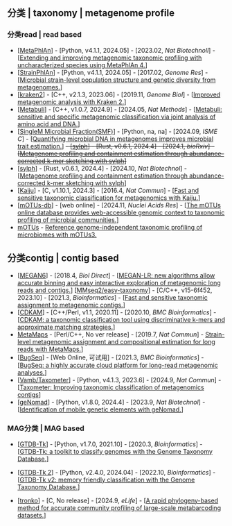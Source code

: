 ## 分类 | taxonomy | metagenome profile

### 分类read | read based
- [[MetaPhlAn](https://github.com/biobakery/MetaPhlAn)] - [Python, v4.1.1, 2024.05] - [2023.02, _Nat Biotechnoll_] - [[Extending and improving metagenomic taxonomic profiling with uncharacterized species using MetaPhlAn 4.](https://doi.org/10.1038/s41587-023-01688-w)]
- [[StrainPhlAn](https://github.com/biobakery/MetaPhlAn)] - [Python, v4.1.1, 2024.05] - [2017.02, _Genome Res_] - [[Microbial strain-level population structure and genetic diversity from metagenomes.](https://dx.doi.org/10.1101/gr.216242.116)]
- [[kraken2](https://github.com/DerrickWood/kraken2)] - [C++, v2.1.3, 2023.06] - [2019.11, _Genome Biol_] - [[Improved metagenomic analysis with Kraken 2.](https://doi.org/10.1186/s13059-019-1891-0)]
- [[Metabuli](https://github.com/steineggerlab/Metabuli)] - [C++, v1.0.7, 2024.9] - [2024.05, _Nat Methods_] - [[Metabuli: sensitive and specific metagenomic classification via joint analysis of amino acid and DNA.](https://doi.org/10.1038/s41592-024-02273-y)]
- [[SingleM Microbial Fraction(SMF)](https://github.com/EisenRa/2024_soil_dark_matter_reply)] - [Python, na, na] - [2024.09, _ISME C_] - [[Quantifying microbial DNA in metagenomes improves microbial trait estimation.](https://doi.org/10.1093/ismeco/ycae111)]
~~- [[sylph](https://github.com/bluenote-1577/sylph)] - [Rust, v0.6.1, 2024.4] - [2024.1, _bioRxiv_] - [[Metagenome profiling and containment estimation through abundance-corrected k-mer sketching with sylph](https://doi.org/10.1101/2023.11.20.567879)]~~
- [[sylph](https://github.com/bluenote-1577/sylph)] - [Rust, v0.6.1, 2024.4] - [2024.10, _Nat Biotechnol_] - [[Metagenome profiling and containment estimation through abundance-corrected k-mer sketching with sylph](https://doi.org/10.1038/s41587-024-02412-y)]
- [[Kaiju](https://github.com/bioinformatics-centre/kaiju)] - [C, v1.10.1, 2024.3] - [2016.4, _Nat Commun_] - [[Fast and sensitive taxonomic classification for metagenomics with Kaiju.](https://doi.org/10.1038/ncomms11257)]
- [[mOTUs-db](https://motus-db.org/)] - [web online] - [2024.11, _Nuclei Acids Res_] - [[The mOTUs online database provides web-accessible genomic context to taxonomic profiling of microbial communities.](https://doi.org/10.1093/nar/gkae1004)]
- [mOTUs](https://github.com/motu-tool/mOTUs) - [Reference genome-independent taxonomic profiling of microbiomes with mOTUs3.]()

## 分类contig | contig based
- [[MEGAN6](https://uni-tuebingen.de/fakultaeten/mathematisch-naturwissenschaftliche-fakultaet/fachbereiche/informatik/lehrstuehle/algorithms-in-bioinformatics/software/megan6/)] - [2018.4, _Biol Direct_] - [[MEGAN-LR: new algorithms allow accurate binning and easy interactive exploration of metagenomic long reads and contigs.](https://doi.org/10.1186/s13062-018-0208-7)]
[[MMseq2/easy-taxonomy](https://github.com/soedinglab/mmseqs2)] - [C/C++, v15-6f452, 2023.10] - [2021.3, _Bioinformatics_] - [[Fast and sensitive taxonomic assignment to metagenomic contigs.](https://doi.org/10.1093/bioinformatics/btab184)]
- [[CDKAM](https://github.com/SJTU-CGM/CDKAM)] - [C++/Perl, v1.1, 2020.11] - [2020.10, _BMC Bioinformatics_] - [[CDKAM: a taxonomic classification tool using discriminative k-mers and approximate matching strategies.](https://doi.org/10.1186/s12859-020-03777-y)]
- [MetaMaps](https://github.com/DiltheyLab/MetaMaps) - [Perl/C++, No ver release] - [2019.7, _Nat Commun_] - [Strain-level metagenomic assignment and compositional estimation for long reads with MetaMaps.](https://doi.org/10.1038/s41467-019-10934-2)]
- [[BugSeq](https://app.bugseq.com/academic)] - [Web Online, 可试用] - [2021.3, _BMC Bioinformatics_] - [[BugSeq: a highly accurate cloud platform for long-read metagenomic analyses.](https://doi.org/10.1186/s12859-021-04089-5)]
- [[Vamb/Taxometer](https://github.com/RasmussenLab/vamb)] - [Python, v4.1.3, 2023.6] - [2024.9, _Nat Commun_] - [[Taxometer: Improving taxonomic classification of metagenomics contigs](https://doi.org/10.1038/s41467-024-52771-y)]
- [[geNomad](https://github.com/apcamargo/genomad)] - [Python, v1.8.0, 2024.4] - [2023.9, _Nat Biotechnol_] - [[Identification of mobile genetic elements with geNomad.](https://doi.org/10.1038/s41587-023-01953-y)]


### MAG分类 | MAG based
- [[GTDB-Tk](https://github.com/ecogenomics/gtdbtk)] - [Python, v1.7.0, 2021.10] - [2020.3, _Bioinformatics_] - [[GTDB-Tk: a toolkit to classify genomes with the Genome Taxonomy Database.](https://doi.org/10.1093/bioinformatics/btz848)]
- [[GTDB-Tk 2](https://github.com/Ecogenomics/GTDBTk)] - [Python, v2.4.0, 2024.04] - [2022.10, _Bioinformatics_] - [[GTDB-Tk v2: memory friendly classification with the Genome Taxonomy Database.](https://doi.org/10.1093/bioinformatics/btac672)]




- [[tronko](https://github.com/lpipes/tronko)] - [C, No release] - [2024.9, _eLife_] - [[A rapid phylogeny-based method for accurate community profiling of large-scale metabarcoding datasets.](https://doi.org/10.7554/eLife.85794)]
